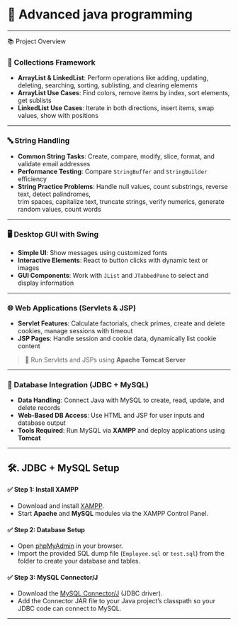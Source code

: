 # 🚀 Advanced java programming

---

📚 Project Overview




### 🧱 Collections Framework
- **ArrayList & LinkedList**: Perform operations like adding, updating, deleting, searching, sorting, sublisting, and clearing elements  
- **ArrayList Use Cases**: Find colors, remove items by index, sort elements, get sublists  
- **LinkedList Use Cases**: Iterate in both directions, insert items, swap values, show with positions  

---

### 🔤 String Handling
- **Common String Tasks**: Create, compare, modify, slice, format, and validate email addresses  
- **Performance Testing**: Compare `StringBuffer` and `StringBuilder` efficiency  
- **String Practice Problems**: Handle null values, count substrings, reverse text, detect palindromes,  
  trim spaces, capitalize text, truncate strings, verify numerics, generate random values, count words  

---

### 🖥️ Desktop GUI with Swing
- **Simple UI**: Show messages using customized fonts  
- **Interactive Elements**: React to button clicks with dynamic text or images  
- **GUI Components**: Work with `JList` and `JTabbedPane` to select and display information  

---

### 🌐 Web Applications (Servlets & JSP)
- **Servlet Features**: Calculate factorials, check primes, create and delete cookies, manage sessions with timeout  
- **JSP Pages**: Handle session and cookie data, dynamically list cookie content  

> 🧠 Run Servlets and JSPs using **Apache Tomcat Server**

---

### 💾 Database Integration (JDBC + MySQL)
- **Data Handling**: Connect Java with MySQL to create, read, update, and delete records  
- **Web-Based DB Access**: Use HTML and JSP for user inputs and database output  
- **Tools Required**: Run MySQL via **XAMPP** and deploy applications using **Tomcat**
---

## 🛠️. JDBC + MySQL Setup

#### ✅ Step 1: Install XAMPP
- Download and install [XAMPP](https://www.apachefriends.org/index.html).
- Start **Apache** and **MySQL** modules via the XAMPP Control Panel.

#### ✅ Step 2: Database Setup
- Open [phpMyAdmin](http://localhost/phpmyadmin) in your browser.
- Import the provided SQL dump file (`Employee.sql` or `test.sql`) from the  folder to create your database and tables.

#### ✅ Step 3: MySQL Connector/J
- Download the [MySQL Connector/J](https://dev.mysql.com/downloads/connector/j/) (JDBC driver).
- Add the Connector JAR file to your Java project’s classpath so your JDBC code can connect to MySQL.

---

